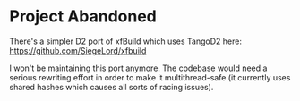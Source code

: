 # Project Abandoned

There's a simpler D2 port of xfBuild which uses TangoD2 here: https://github.com/SiegeLord/xfbuild

I won't be maintaining this port anymore. The codebase would need a serious rewriting effort in order to make it multithread-safe (it currently uses shared hashes which causes all sorts of racing issues).
